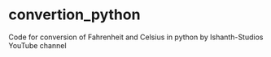 # convertion_python
Code for conversion of Fahrenheit and Celsius in python by Ishanth-Studios YouTube channel 
